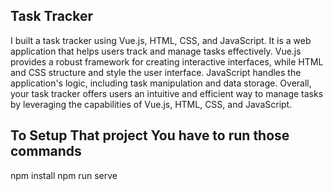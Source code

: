 ## Task Tracker
I built a task tracker using Vue.js, HTML, CSS, and JavaScript. It is a web application that helps users track and manage tasks effectively. Vue.js provides a robust framework for creating interactive interfaces, while HTML and CSS structure and style the user interface. JavaScript handles the application's logic, including task manipulation and data storage. Overall, your task tracker offers users an intuitive and efficient way to manage tasks by leveraging the capabilities of Vue.js, HTML, CSS, and JavaScript.

## To Setup That project You have to run those commands 
 npm install
 npm run serve
